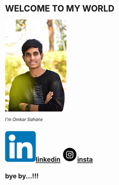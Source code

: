# WELCOME TO MY WORLD

  <img width="200" alt="portfolio_view" src="DSC_0021-01.jpeg">
  
  _I'm Omkar Sahane_

 
[<img width="100" hight="100" src="https://github.com/omkar-s2/OmkarSahane-/blob/main/likedin.png">linkedin](https://www.linkedin.com/in/omkar-sahane-7452691b2 "CLICK")
[<img width="50" hight="50" src="https://github.com/omkar-s2/OmkarSahane-/blob/main/download.png">insta](https://instagram.com/omkar_sahane_?igshid=z91jvrcb9vwy)
---
bye by...!!!
---
